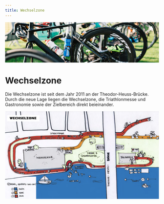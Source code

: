```yaml
---
title: Wechselzone
---
```


![Wechselzone](/img/banner/Wechselzone.png)

# Wechselzone

Die Wechselzone ist seit dem Jahr 2011 an der Theodor-Heuss-Brücke. Durch die neue Lage liegen die Wechselzone, die Triathlonmesse und Gastronomie sowie der Zielbereich direkt beieinander.

![Wechselzone](img/Wechselzone.png)